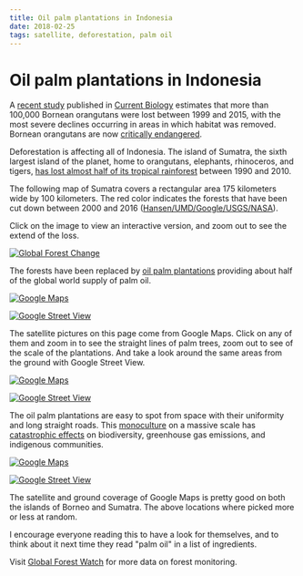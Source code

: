 ```yaml
---
title: Oil palm plantations in Indonesia
date: 2018-02-25
tags: satellite, deforestation, palm oil
---
```


# Oil palm plantations in Indonesia

A [recent study][0] published in [Current Biology][1] estimates that more
than 100,000 Bornean orangutans were lost between 1999 and 2015, with the most
severe declines occurring in areas in which habitat was removed. Bornean
orangutans are now [critically endangered][2].

Deforestation is affecting all of Indonesia. The island of Sumatra, the sixth
largest island of the planet, home to orangutans, elephants, rhinoceros, and
tigers, [has lost almost half of its tropical rainforest][3] between 1990 and
2010.

The following map of Sumatra covers a rectangular area 175 kilometers wide by
100 kilometers. The red color indicates the forests that have been cut down
between 2000 and 2016 ([Hansen/UMD/Google/USGS/NASA][4]).

Click on the image to view an interactive version, and zoom out to see the
extend of the loss.

[![Global Forest Change](/images/indonesia-global-forest-change.png)](https://earthenginepartners.appspot.com/science-2013-global-forest?hl=en&llbox=0.9717%2C0.0599%2C103.2181%2C101.7638&t=ROADMAP&layers=6%2Clayer12%2Clayer0%2C3%3A100%2C12%3A100%2C8%3A100)

The forests have been replaced by [oil palm plantations][5] providing about
half of the global world supply of palm oil.

[![Google Maps](/images/indonesia-google-maps-1.jpg)](https://www.google.com/maps/@0.4708361,101.96132,3302m/data=!3m1!1e3?hl=en-US)

[![Google Street View](/images/indonesia-google-street-view-1.jpg)](https://www.google.com/maps/@0.4642321,101.957887,3a,82.2y,291.55h,92.31t/data=!3m6!1e1!3m4!1sHuFunb4XWvvWyOeOgOpnzw!2e0!7i13312!8i6656)

The satellite pictures on this page come from Google Maps. Click on any of them
and zoom in to see the straight lines of palm trees, zoom out to see of the
scale of the plantations. And take a look around the same areas from the ground
with Google Street View.

[![Google Maps](/images/indonesia-google-maps-2.jpg)](https://www.google.com/maps/@0.1247762,101.6591498,829m/data=!3m1!1e3?hl=en-US)

[![Google Street View](/images/indonesia-google-street-view-2.jpg)](https://www.google.com/maps/@0.1231008,101.6590852,3a,82.2y,75.19h,96.26t/data=!3m6!1e1!3m4!1sIo24E-C8478ySeTO-JbArw!2e0!7i13312!8i6656)

The oil palm plantations are easy to spot from space with their uniformity and
long straight roads. This [monoculture][6] on a massive scale has [catastrophic
effects][7] on biodiversity, greenhouse gas emissions, and indigenous
communities.

[![Google Maps](/images/indonesia-google-maps-3.jpg)](https://www.google.com/maps/@0.2845256,101.8958908,1964m/data=!3m1!1e3?hl=en-US)

[![Google Street View](/images/indonesia-google-street-view-3.jpg)](https://www.google.com/maps/@0.2760999,101.8975661,3a,82.2y,323.18h,82.46t/data=!3m6!1e1!3m4!1swfsDhs7JIo4cgC1Gu18FWg!2e0!7i13312!8i6656)

The satellite and ground coverage of Google Maps is pretty good on both the
islands of Borneo and Sumatra. The above locations where picked more or less at
random.

I encourage everyone reading this to have a look for themselves, and to think
about it next time they read "palm oil" in a list of ingredients.

Visit [Global Forest Watch][8] for more data on forest monitoring.

[0]: https://news.nationalgeographic.com/2018/02/orangutan-habitat-loss-hunting-killing-borneo-spd/
[1]: http://www.cell.com/current-biology/fulltext/S0960-9822(18)30086-1
[2]: http://www.iucnredlist.org/details/17975/0
[3]: http://iopscience.iop.org/article/10.1088/1748-9326/7/3/034010
[4]: http://earthenginepartners.appspot.com/science-2013-global-forest
[5]: https://en.wikipedia.org/wiki/Palm_oil_production_in_Indonesia
[6]: https://en.wikipedia.org/wiki/Monoculture
[7]: https://en.wikipedia.org/wiki/Social_and_environmental_impact_of_palm_oil
[8]: http://www.globalforestwatch.org/
